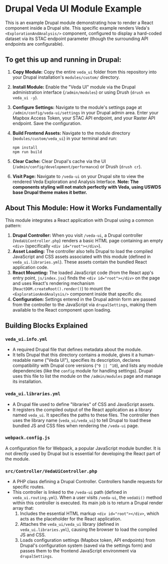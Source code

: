 Drupal Veda UI Module Example
=============================

This is an example Drupal module demonstrating how to render a React component inside a Drupal site. This specific example renders Veda's `<ExplorationAndAnalysis/>` component, configured to display a hard-coded dataset via its STAC endpoint parameter (though the surrounding API endpoints are configurable).

To get this up and running in Drupal:
-------------------------------------

1.  **Copy Module:** Copy the entire `veda_ui` folder from this repository into your Drupal installation's `modules/custom/` directory.
2.  **Install Module:** Enable the "Veda UI" module via the Drupal administration interface (`/admin/modules`) or using Drush (`drush en veda_ui -y`).
3.  **Configure Settings:** Navigate to the module's settings page at `/admin/config/veda-ui/settings` in your Drupal admin area. Enter your Mapbox Access Token, your STAC API endpoint, and your Raster API endpoint. Save the configuration.
4.  **Build Frontend Assets:** Navigate to the module directory (`modules/custom/veda_ui`) in your terminal and run:


    ```
    npm install
    npm run build

    ```

5.  **Clear Cache:** Clear Drupal's cache via the UI (`/admin/config/development/performance`) or Drush (`drush cr`).
6.  **Visit Page:** Navigate to `/veda-ui` on your Drupal site to view the rendered Veda Exploration and Analysis Interface.
**Note: The components styling will not match perfectly with Veda, using USWDS base Drupal theme makes it better.**

About This Module: How it Works Fundamentally
---------------------------------------------

This module integrates a React application with Drupal using a common pattern:

1.  **Drupal Controller:** When you visit `/veda-ui`, a Drupal controller (`VedaUiController.php`) renders a basic HTML page containing an empty `<div>` (specifically `<div id="root"></div>`).
2.  **Asset Loading:** The controller also tells Drupal to load the compiled JavaScript and CSS assets associated with this module (defined in `veda_ui.libraries.yml`). These assets contain the bundled React application code.
3.  **React Mounting:** The loaded JavaScript code (from the React app's entry point, `js/index.jsx`) finds the `<div id="root"></div>` on the page and uses React's rendering mechanism (`ReactDOM.createRoot().render()`) to mount the `<ExplorationAndAnalysis/>` component inside that specific div.
4.  **Configuration:** Settings entered in the Drupal admin form are passed from the controller to the JavaScript via `drupalSettings`, making them available to the React component upon loading.

Building Blocks Explained
-------------------------

### `veda_ui.info.yml`

-    A required Drupal file that defines metadata about the module.
-    It tells Drupal that this directory contains a module, gives it a human-readable name ("Veda UI"), specifies its description, declares compatibility with Drupal core versions (`^9 || ^10`), and lists any module dependencies (like the `config` module for handling settings). Drupal uses this file to list the module on the `/admin/modules` page and manage its installation.

### `veda_ui.libraries.yml`

-  A Drupal file used to define "libraries" of CSS and JavaScript assets.
-  It registers the compiled output of the React application as a library named `veda_ui`. It specifies the paths to these files. The controller then uses the library name (`veda_ui/veda_ui`) to tell Drupal to load these bundled JS and CSS files when rendering the `/veda-ui` page.

### `webpack.config.js`

A configuration file for Webpack, a popular JavaScript module bundler. It is not directly used by Drupal but is essential for developing the React part of the module.

### `src/Controller/VedaUiController.php`

-   A PHP class defining a Drupal Controller. Controllers handle requests for specific routes.
-   This controller is linked to the `/veda-ui` path (defined in `veda_ui.routing.yml`). When a user visits `/veda-ui`, the `vedaUi()` method within this controller is executed. Its main job is to return a Drupal render array that:
    1.  Includes the essential HTML markup `<div id="root"></div>`, which acts as the placeholder for the React application.
    2.  Attaches the `veda_ui/veda_ui` library (defined in `veda_ui.libraries.yml`), causing the browser to load the compiled JS and CSS.
    3.  Loads configuration settings (Mapbox token, API endpoints) from Drupal's configuration system (saved via the settings form) and passes them to the frontend JavaScript environment via `drupalSettings`.